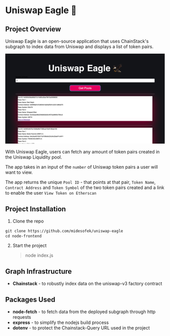 # Uniswap Eagle 🦅

## Project Overview

Uniswap Eagle is an open-source application that uses ChainStack's subgraph to index data from Uniswap and displays a list of token pairs.

![dashboard](./uniswap-eagle.png)

With Uniswap Eagle, users can fetch any amount of token pairs created in the Uniswap Liquidity pool.

The app takes in an input of the `number` of Uniswap token pairs a user will want to view.

The app returns the unique `Pool ID` - that points at that pair, `Token Name`, `Contract Address` and `Token Symbol` of the two token pairs created and a link to enable the user `View Token on Etherscan`

## Project Installation

1. Clone the repo

```
git clone https://github.com/midesofek/uniswap-eagle
cd node-frontend
```

2. Start the project
   > node index.js

## Graph Infrastructure

- **Chainstack** - to robustly index data on the uniswap-v3 factory contract

## Packages Used

- **node-fetch** - to fetch data from the deployed subgraph through http requests
- **express** - to simplify the nodejs build process
- **dotenv** - to protect the Chainstack-Query URL used in the project
